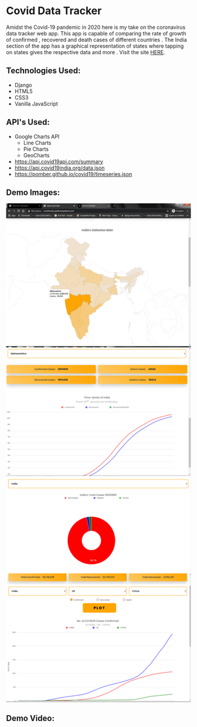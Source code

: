 # Covid Data Tracker

Amidst the Covid-19 pandemic in 2020 here is my take on the coronavirus data tracker web app. This app is capable of comparing the rate of growth of confirmed , recovered and death cases of different countries .
The India section of the app has a graphical representation of states where tapping on states gives the respective data and more .
Visit the site [HERE](http://covidtracker.pythonanywhere.com/).

## Technologies Used:
+ Django
+ HTML5
+ CSS3
+ Vanilla JavaScript


## API's Used:
+ Google Charts API
  - Line Charts
  - Pie Charts
  - GeoCharts
+ https://api.covid19api.com/summary
+ https://api.covid19india.org/data.json
+ https://pomber.github.io/covid19/timeseries.json

## Demo Images:
![India Map](https://github.com/Jayesh2812/cov19/blob/master/project%20demo/india.PNG "India Map")
![Maharashtra Map](https://github.com/Jayesh2812/cov19/blob/master/project%20demo/maharashtra.PNG "Maharashtra Map")
![Country Pie Map](https://github.com/Jayesh2812/cov19/blob/master/project%20demo/pie%20chart.PNG "Country Pie Map")
![World Data](https://github.com/Jayesh2812/cov19/blob/master/project%20demo/world.PNG "World Data")

## Demo Video:

